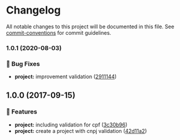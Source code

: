 # Changelog

All notable changes to this project will be documented in this file. See [commit-conventions](https://www.conventionalcommits.org/en/v1.0.0/#specification) for commit guidelines.

### 1.0.1 (2020-08-03)


### 🐞 Bug Fixes

* **project:** improvement validation ([2911144](https://github.com/LucasMendesl/FluentValidation.Extensions.Br/commit/29111446402897b41e2f7ac52ede2920b9e19e87))


## 1.0.0 (2017-09-15)


### 🎉 Features

* **project:** including validation for cpf ([3c30b96](https://github.com/LucasMendesl/FluentValidation.Extensions.Br/commit/3c30b96fde5cc76e546f45923517b18b5771dd02))
* **project:** create a project with cnpj validation ([42d11a2](https://github.com/LucasMendesl/FluentValidation.Extensions.Br/commit/42d11a27083cf42fadff27b3cae3dfa8b82f3e34))